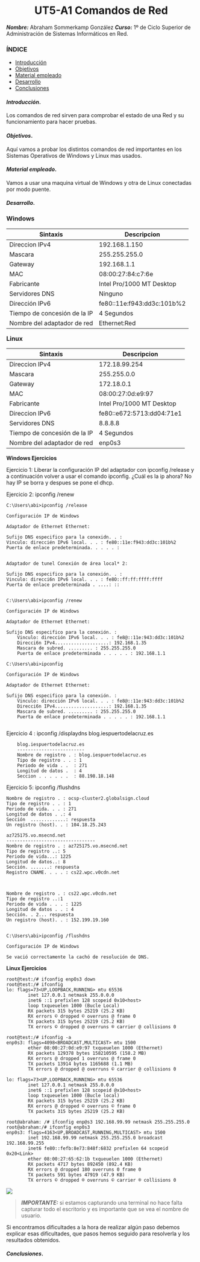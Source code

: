 
<center>

# UT5-A1 Comandos de Red


</center>

***Nombre:*** Abraham Sommerkamp González
***Curso:*** 1º de Ciclo Superior de Administración de Sistemas Informáticos en Red.

### ÍNDICE

+ [Introducción](#id1)
+ [Objetivos](#id2)
+ [Material empleado](#id3)
+ [Desarrollo](#id4)
+ [Conclusiones](#id5)


#### ***Introducción***. <a name="id1"></a>

 Los comandos de red sirven para comprobar el estado de una Red y su funcionamiento para hacer pruebas. 

#### ***Objetivos***. <a name="id2"></a>

Aquí vamos a probar los distintos comandos de red importantes en los Sistemas Operativos de Windows y Linux mas usados.

#### ***Material empleado***. <a name="id3"></a>

Vamos a usar una maquina virtual de Windows y otra de Linux conectadas por modo puente.

#### ***Desarrollo***. <a name="id4"></a>
<h3>

**Windows**

| Sintaxis                      |       Descripcion         |
| ----------------------------- | ------------------------- |
| Direccion IPv4                |       192.168.1.150      |
| Mascara                       |       255.255.255.0         |
| Gateway                       |       192.168.1.1          |
| MAC                           |      08:00:27:84:c7:6e    |
| Fabricante                    | Intel Pro/1000 MT Desktop |
| Servidores DNS                |            Ninguno        |
| Dirección IPv6                |fe80::11e:f943:dd3c:101b%2 |
| Tiempo de concesión de la IP  |         4 Segundos        |
| Nombre del adaptador de red   |         Ethernet:Red      |

**Linux**

| Sintaxis                      |       Descripcion         |
| ----------------------------- | ------------------------- |
| Direccion IPv4                |       172.18.99.254       |
| Mascara                       |       255.255.0.0         |
| Gateway                       |       172.18.0.1          |
| MAC                           |      08:00:27:0d:e9:97    |
| Fabricante                    | Intel Pro/1000 MT Desktop |
| Direccion IPv6                | fe80::e672:5713:dd04:71e1 |
| Servidores DNS                |          8.8.8.8          |
| Tiempo de concesión de la IP  |         4 Segundos        |
| Nombre del adaptador de red   |         enp0s3            |
</h3>

**Windows Ejercicios**

Ejercicio 1: 
Liberar la configuración IP del adaptador con ipconfig /release y a continuación volver a usar el comando ipconfig.
¿Cuál es la ip ahora? No hay IP se borra y despues se pone el dhcp. 

Ejercicio 2: ipconfig /renew
~~~console 
C:\Users\abi>ipconfig /release

Configuración IP de Windows

Adaptador de Ethernet Ethernet:

Sufijo DNS especifico para la conexidn. . :
Vinculo: direccién IPv6 local. . . : fe80::11e:f943:dd3c:101b%2
Puerta de enlace predeterminada. . . . . :
  

Adaptador de tunel Conexión de área local* 2:

Sufijo DNS especifico para la conexión. . :
Vinculo: direcci6n IPv6 local. . . : fe8O::ff:ff:ffff:ffff
Puerta de enlace predeterminada . ....: ::
  

C:\Users\abi>ipconfig /renew

Configuracién IP de Windows

Adaptador de Ethernet Ethernet:

Sufijo DNS especifico para la conexión. :
    Vinculo: dirección IPv6 local. . . : fe8@::11e:943:dd3c:101b%2
    Direcci6n IPv4....................: 192.168.1.35
    Mascara de subred. ......... : 255.255.255.0
    Puerta de enlace predeterminada . . . . . : 192.168.1.1

C:\Users\abi>ipconfig

Configuración IP de Windows

Adaptador de Ethernet Ethernet:

Sufijo DNS especifico para la conexión. :
    Vinculo: dirección IPv6 local. . . : fe8@::11e:943:dd3c:101b%2
    Direcci6n IPv4....................: 192.168.1.35
    Mascara de subred. ......... : 255.255.255.0
    Puerta de enlace predeterminada . . . . . : 192.168.1.1
    
~~~

Ejercicio 4 : ipconfig /displaydns blog.iespuertodelacruz.es 
~~~console
    blog.iespuertodelacruz.es
    -------------------------
    Nombre de registro . : blog.iespuertodelacruz.es
    Tipo de registro . . : 1
    Periodo de vida . .  : 271
    Longitud de datos .  : 4
    Seccion . . . . . .  : 88.198.18.148
~~~
Ejercicio 5: ipconfig /flushdns
~~~console 
Nombre de registro . : ocsp-cluster2.globalsign.cloud
Tipo de registro . . : 1
Periodo de vida. . . : 271
Longitud de datos . .: 4 
Sección  .............: respuesta
Un registro (host). . : 104.18.25.243

az725175.vo.msecnd.net
---------------------------------
Nombre de registro . : az725175.vo.msecnd.net
Tipo de registro ..: 5
Periodo de vida...: 1225
Longitud de datos..: 8
Sección. .......: respuesta
Registro CNAME. . . . : cs22.wpc.v0cdn.net



Nombre de registro . : cs22.wpc.v0cdn.net
Tipo de registro ..:1
Periodo de vida . . . : 1225
Longitud de datos . . : 4
Sección. . 2... respuesta
Un registro (host). . : 152.199.19.160

 
C:\Users\abi>ipconfig /flushdns

Configuración IP de Windows

Se vació correctamente la cachó de resolución de DNS.
~~~
**Linux Ejercicios**
~~~console 
root@test:/# ifconfig enpOs3 down
root@test:/# ifconfig
lo: flags=73<UP,LOOPBACK,RUNNING> mtu 65536
        inet 127.0.0.1 netmask 255.0.0.0
        inet6 ::1 prefixlen 128 scopeid 0x10<host>
        loop txqueuelen 1000 (Bucle Local)
        RX packets 315 bytes 25219 (25.2 KB)
        RX errors © dropped © overruns @ frame 0
        TX packets 315 bytes 25219 (25.2 KB)
        TX errors © dropped @ overruns ® carrier @ collisions 0

root@test:/# ifconfig -a
enp0s3: flags=4098<BROADCAST,MULTICAST> mtu 1500
        ether 08:00:27:0d:e9:97 txqueuelen 1000 (Ethernet)
        RX packets 129378 bytes 158210595 (158.2 MB)
        RX errors @ dropped 1 overruns @ frame 0
        TX packets 13914 bytes 1165688 (1.1 MB)
        TX errors @ dropped @ overruns © carrier @ collisions 0

lo: flags=73<UP,LOOPBACK,RUNNING> mtu 65536
        inet 127.0.0.1 netmask 255.0.0.0
        inet6 ::1 prefixlen 128 scopeid @x10<host>
        loop txqueuelen 1000 (Bucle local)
        RX packets 315 bytes 25219 (25.2 KB)
        RX errors @ dropped © overruns © frame 0
        TX packets 315 bytes 25219 (25.2 KB)

root@abraham: /# ifconfig enp@s3 192.168.99.99 netmask 255.255.255.0
root@abraham:/# ifconfig enp0s3
enp0s3: flags=4163<UP,BROADCAST,RUNNING,MULTICAST> mtu 1500
        inet 192.168.99.99 netmask 255.255.255.0 broadcast 192.168.99.255
        inet6 fe80::fefb:8e73:848f:6832 prefixlen 64 scopeid 0x20<Link>
        ether 08:00:27:65:62:1b txqueuelen 1000 (Ethernet)
        RX packets 4717 bytes 892450 (892.4 KB)
        RX errors @ dropped 180 overruns 0 frame 0
        TX packets 591 bytes 47919 (47.9 KB)
        TX errors © dropped ® overruns © carrier ® collisions 0
~~~

![](img/001.png)




> ***IMPORTANTE:*** si estamos capturando una terminal no hace falta capturar todo el escritorio y es importante que se vea el nombre de usuario.


Si encontramos dificultades a la hora de realizar algún paso debemos explicar esas dificultades, que pasos hemos seguido para resolverla y los resultados obtenidos.

#### ***Conclusiones***. <a name="id5"></a>
